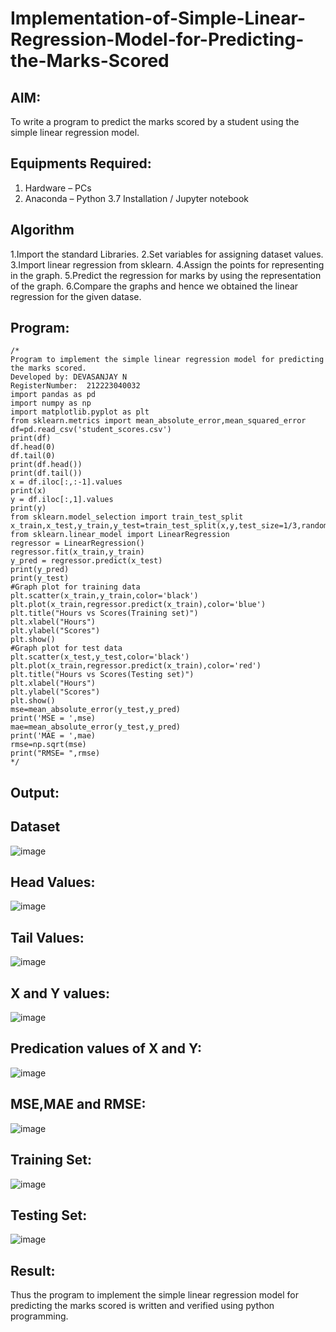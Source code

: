 # Implementation-of-Simple-Linear-Regression-Model-for-Predicting-the-Marks-Scored

## AIM:
To write a program to predict the marks scored by a student using the simple linear regression model.

## Equipments Required:
1. Hardware – PCs
2. Anaconda – Python 3.7 Installation / Jupyter notebook

## Algorithm
1.Import the standard Libraries.
2.Set variables for assigning dataset values.
3.Import linear regression from sklearn.
4.Assign the points for representing in the graph.
5.Predict the regression for marks by using the representation of the graph.
6.Compare the graphs and hence we obtained the linear regression for the given datase. 

## Program:
```
/*
Program to implement the simple linear regression model for predicting the marks scored.
Developed by: DEVASANJAY N
RegisterNumber:  212223040032
import pandas as pd
import numpy as np
import matplotlib.pyplot as plt
from sklearn.metrics import mean_absolute_error,mean_squared_error
df=pd.read_csv('student_scores.csv')
print(df)
df.head(0)
df.tail(0)
print(df.head())
print(df.tail())
x = df.iloc[:,:-1].values
print(x)
y = df.iloc[:,1].values
print(y)
from sklearn.model_selection import train_test_split
x_train,x_test,y_train,y_test=train_test_split(x,y,test_size=1/3,random_state=0)
from sklearn.linear_model import LinearRegression
regressor = LinearRegression()
regressor.fit(x_train,y_train)
y_pred = regressor.predict(x_test)
print(y_pred)
print(y_test)
#Graph plot for training data
plt.scatter(x_train,y_train,color='black')
plt.plot(x_train,regressor.predict(x_train),color='blue')
plt.title("Hours vs Scores(Training set)")
plt.xlabel("Hours")
plt.ylabel("Scores")
plt.show()
#Graph plot for test data
plt.scatter(x_test,y_test,color='black')
plt.plot(x_train,regressor.predict(x_train),color='red')
plt.title("Hours vs Scores(Testing set)")
plt.xlabel("Hours")
plt.ylabel("Scores")
plt.show()
mse=mean_absolute_error(y_test,y_pred)
print('MSE = ',mse)
mae=mean_absolute_error(y_test,y_pred)
print('MAE = ',mae)
rmse=np.sqrt(mse)
print("RMSE= ",rmse)
*/
```

## Output:

## Dataset
![image](https://github.com/DEVASANJAY002/Implementation-of-Simple-Linear-Regression-Model-for-Predicting-the-Marks-Scored/assets/152069249/e58ee326-830e-4a42-b9d7-95829da8d08d)

## Head Values:
![image](https://github.com/DEVASANJAY002/Implementation-of-Simple-Linear-Regression-Model-for-Predicting-the-Marks-Scored/assets/152069249/1132d907-627e-48e2-b667-0e8c2ff4da68)


## Tail Values:
![image](https://github.com/DEVASANJAY002/Implementation-of-Simple-Linear-Regression-Model-for-Predicting-the-Marks-Scored/assets/152069249/7dcc5fca-353b-4492-a856-b58e7421abc3)


## X and Y values:
![image](https://github.com/DEVASANJAY002/Implementation-of-Simple-Linear-Regression-Model-for-Predicting-the-Marks-Scored/assets/152069249/4b79919c-b0f8-44e8-a57e-1c8c8a69ce12)


## Predication values of X and Y:
![image](https://github.com/DEVASANJAY002/Implementation-of-Simple-Linear-Regression-Model-for-Predicting-the-Marks-Scored/assets/152069249/c6d11696-d44c-4f73-abdb-2279495e255a)

## MSE,MAE and RMSE:
![image](https://github.com/DEVASANJAY002/Implementation-of-Simple-Linear-Regression-Model-for-Predicting-the-Marks-Scored/assets/152069249/5c39f0a3-99e4-4b1f-a9cb-845151a1fc76)


## Training Set:
![image](https://github.com/DEVASANJAY002/Implementation-of-Simple-Linear-Regression-Model-for-Predicting-the-Marks-Scored/assets/152069249/726471e0-4cbc-4764-9aa8-2151100e26f2)


## Testing Set:
![image](https://github.com/DEVASANJAY002/Implementation-of-Simple-Linear-Regression-Model-for-Predicting-the-Marks-Scored/assets/152069249/1fd5bd8b-5d17-4e9d-b9ac-df37898420fc)



## Result:
Thus the program to implement the simple linear regression model for predicting the marks scored is written and verified using python programming.
